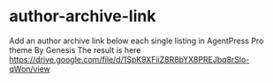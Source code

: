 # author-archive-link
Add an author archive link below each single listing in AgentPress Pro theme By Genesis
The result is here https://drive.google.com/file/d/1SpK9XFiiZ8R8bYX8PREJbq8rSlo-qWon/view
